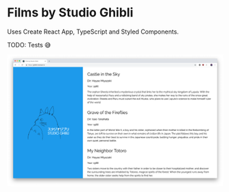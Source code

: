# Films by Studio Ghibli

Uses Create React App, TypeScript and Styled Components.

TODO: Tests 😅

![screenshot](https://raw.githubusercontent.com/jamesmcewan/ghibli/master/screenshot.png)
